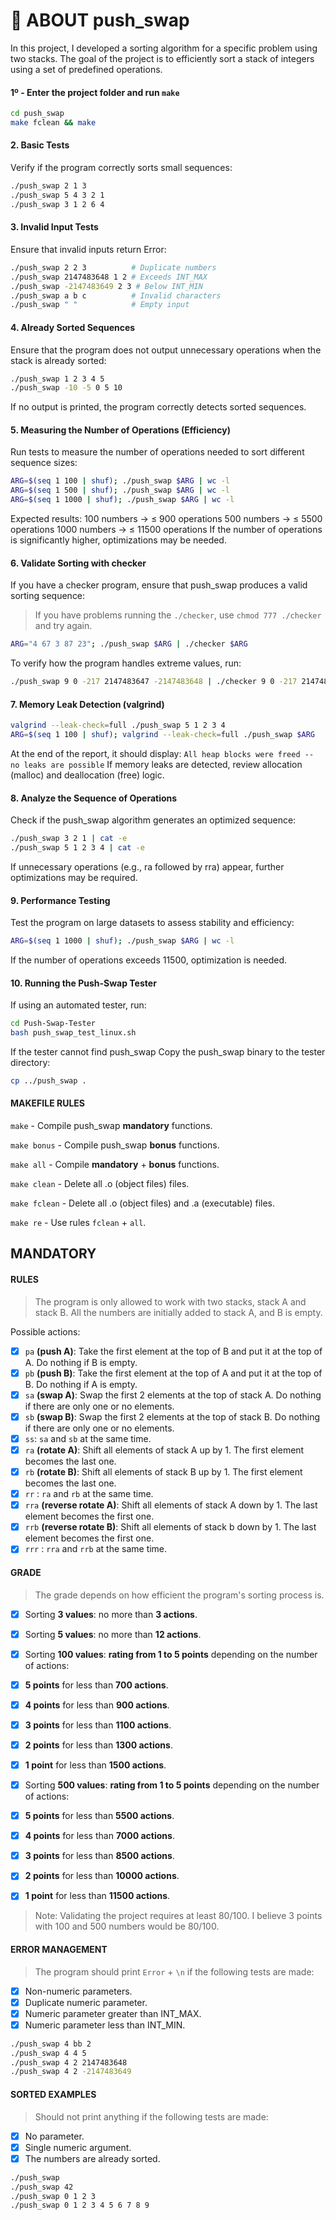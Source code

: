 # 🔢 ABOUT push_swap

In this project, I developed a sorting algorithm for a specific problem using two stacks. The goal of the project is to efficiently sort a stack of integers using a set of predefined operations.

#### 1º - Enter the project folder and run `make`
```bash
cd push_swap
make fclean && make
```
#### 2. Basic Tests
Verify if the program correctly sorts small sequences:
```bash
./push_swap 2 1 3
./push_swap 5 4 3 2 1
./push_swap 3 1 2 6 4
```
#### 3. Invalid Input Tests
Ensure that invalid inputs return Error:
```bash
./push_swap 2 2 3          # Duplicate numbers
./push_swap 2147483648 1 2 # Exceeds INT_MAX
./push_swap -2147483649 2 3 # Below INT_MIN
./push_swap a b c          # Invalid characters
./push_swap " "            # Empty input
```
#### 4. Already Sorted Sequences
Ensure that the program does not output unnecessary operations when the stack is already sorted:
```bash
./push_swap 1 2 3 4 5
./push_swap -10 -5 0 5 10
```
If no output is printed, the program correctly detects sorted sequences.

#### 5. Measuring the Number of Operations (Efficiency)
Run tests to measure the number of operations needed to sort different sequence sizes:
```bash
ARG=$(seq 1 100 | shuf); ./push_swap $ARG | wc -l
ARG=$(seq 1 500 | shuf); ./push_swap $ARG | wc -l
ARG=$(seq 1 1000 | shuf); ./push_swap $ARG | wc -l
```
Expected results:
100 numbers → ≤ 900 operations
500 numbers → ≤ 5500 operations
1000 numbers → ≤ 11500 operations
If the number of operations is significantly higher, optimizations may be needed.

#### 6. Validate Sorting with checker
If you have a checker program, ensure that push_swap produces a valid sorting sequence:
> If you have problems running the `./checker`, use `chmod 777 ./checker` and try again.
```bash
ARG="4 67 3 87 23"; ./push_swap $ARG | ./checker $ARG
```
To verify how the program handles extreme values, run:
```bash
./push_swap 9 0 -217 2147483647 -2147483648 | ./checker 9 0 -217 2147483647 -2147483648
```
#### 7. Memory Leak Detection (valgrind)
```bash
valgrind --leak-check=full ./push_swap 5 1 2 3 4
ARG=$(seq 1 100 | shuf); valgrind --leak-check=full ./push_swap $ARG
```
At the end of the report, it should display:
`All heap blocks were freed -- no leaks are possible`
If memory leaks are detected, review allocation (malloc) and deallocation (free) logic.

#### 8. Analyze the Sequence of Operations
Check if the push_swap algorithm generates an optimized sequence:
```bash
./push_swap 3 2 1 | cat -e
./push_swap 5 1 2 3 4 | cat -e
```
If unnecessary operations (e.g., ra followed by rra) appear, further optimizations may be required.

#### 9. Performance Testing
Test the program on large datasets to assess stability and efficiency:
```bash
ARG=$(seq 1 1000 | shuf); ./push_swap $ARG | wc -l
```
If the number of operations exceeds 11500, optimization is needed.

#### 10. Running the Push-Swap Tester
If using an automated tester, run:
```bash
cd Push-Swap-Tester
bash push_swap_test_linux.sh
```
If the tester cannot find push_swap
Copy the push_swap binary to the tester directory:
```bash
cp ../push_swap .
```

#### MAKEFILE RULES

`make` - Compile push_swap **mandatory** functions.

`make bonus` - Compile push_swap **bonus** functions.

`make all` - Compile **mandatory** + **bonus** functions.

`make clean` - Delete all .o (object files) files.

`make fclean` - Delete all .o (object files) and .a (executable) files.

`make re` - Use rules `fclean` + `all`.


## MANDATORY
#### RULES
> The program is only allowed to work with two stacks, stack A and stack B. All the numbers are initially added to stack A, and B is empty.

Possible actions:
- [x] `pa` **(push A)**: Take the first element at the top of B and put it at the top of A. Do nothing if B is empty.
- [x] `pb` **(push B)**: Take the first element at the top of A and put it at the top of B. Do nothing if A is empty.
- [x] `sa` **(swap A)**: Swap the first 2 elements at the top of stack A. Do nothing if there are only one or no elements.
- [x] `sb` **(swap B)**: Swap the first 2 elements at the top of stack B. Do nothing if there are only one or no elements.
- [x] `ss`: `sa` and `sb` at the same time.
- [x] `ra` **(rotate A)**: Shift all elements of stack A up by 1. The first element becomes the last one.
- [x] `rb` **(rotate B)**: Shift all elements of stack B up by 1. The first element becomes the last one.
- [x] `rr` : `ra` and `rb` at the same time.
- [x] `rra` **(reverse rotate A)**: Shift all elements of stack A down by 1. The last element becomes the first one.
- [x] `rrb` **(reverse rotate B)**: Shift all elements of stack b down by 1. The last element becomes the first one.
- [x] `rrr` : `rra` and `rrb` at the same time.

#### GRADE
> The grade depends on how efficient the program's sorting process is.
 
- [x] Sorting **3 values**: no more than **3 actions**.
- [x] Sorting **5 values**: no more than **12 actions**.
- [x] Sorting **100 values**: **rating from 1 to 5 points** depending on the number of actions:

- [x] **5 points** for less than **700 actions**.
- [x] **4 points** for less than **900 actions**.
- [x] **3 points** for less than **1100 actions**.
- [x] **2 points** for less than **1300 actions**.
- [x] **1 point** for less than **1500 actions**.
- [x] Sorting **500 values**: **rating from 1 to 5 points** depending on the number of actions:

- [x] **5 points** for less than **5500 actions**.
- [x] **4 points** for less than **7000 actions**.
- [x] **3 points** for less than **8500 actions**.
- [x] **2 points** for less than **10000 actions**.
- [x] **1 point** for less than **11500 actions**.

> Note: Validating the project requires at least 80/100. I believe 3 points with 100 and 500 numbers would be 80/100.

#### ERROR MANAGEMENT
> The program should print `Error` + `\n` if the following tests are made:

- [x] Non-numeric parameters.
- [x] Duplicate numeric parameter.
- [x] Numeric parameter greater than INT_MAX.
- [x] Numeric parameter less than INT_MIN.

```bash
./push_swap 4 bb 2
./push_swap 4 4 5
./push_swap 4 2 2147483648
./push_swap 4 2 -2147483649
```

#### SORTED EXAMPLES
> Should not print anything if the following tests are made:

- [x] No parameter.
- [x] Single numeric argument.
- [x] The numbers are already sorted.

```bash
./push_swap
./push_swap 42
./push_swap 0 1 2 3
./push_swap 0 1 2 3 4 5 6 7 8 9
```